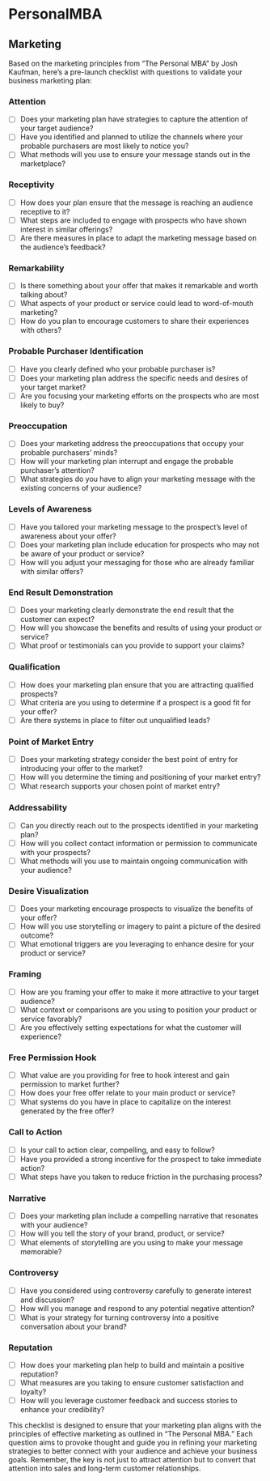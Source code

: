 # PersonalMBA


## Marketing
Based on the marketing principles from “The Personal MBA” by Josh Kaufman, here’s a pre-launch checklist with questions to validate your business marketing plan:

### Attention
- [ ] Does your marketing plan have strategies to capture the attention of your target audience?
- [ ] Have you identified and planned to utilize the channels where your probable purchasers are most likely to notice you?
- [ ] What methods will you use to ensure your message stands out in the marketplace?
### Receptivity
- [ ] How does your plan ensure that the message is reaching an audience receptive to it?
- [ ] What steps are included to engage with prospects who have shown interest in similar offerings?
- [ ] Are there measures in place to adapt the marketing message based on the audience’s feedback?

### Remarkability
- [ ] Is there something about your offer that makes it remarkable and worth talking about?
- [ ] What aspects of your product or service could lead to word-of-mouth marketing?
- [ ] How do you plan to encourage customers to share their experiences with others?

### Probable Purchaser Identification
- [ ] Have you clearly defined who your probable purchaser is?
- [ ] Does your marketing plan address the specific needs and desires of your target market?
- [ ] Are you focusing your marketing efforts on the prospects who are most likely to buy?

### Preoccupation
- [ ] Does your marketing address the preoccupations that occupy your probable purchasers’ minds?
- [ ] How will your marketing plan interrupt and engage the probable purchaser’s attention?
- [ ] What strategies do you have to align your marketing message with the existing concerns of your audience?

### Levels of Awareness
- [ ] Have you tailored your marketing message to the prospect’s level of awareness about your offer?
- [ ] Does your marketing plan include education for prospects who may not be aware of your product or service?
- [ ] How will you adjust your messaging for those who are already familiar with similar offers?

### End Result Demonstration
- [ ] Does your marketing clearly demonstrate the end result that the customer can expect?
- [ ] How will you showcase the benefits and results of using your product or service?
- [ ] What proof or testimonials can you provide to support your claims?

### Qualification
- [ ] How does your marketing plan ensure that you are attracting qualified prospects?
- [ ] What criteria are you using to determine if a prospect is a good fit for your offer?
- [ ] Are there systems in place to filter out unqualified leads?

### Point of Market Entry
- [ ] Does your marketing strategy consider the best point of entry for introducing your offer to the market?
- [ ] How will you determine the timing and positioning of your market entry?
- [ ] What research supports your chosen point of market entry?

### Addressability
- [ ] Can you directly reach out to the prospects identified in your marketing plan?
- [ ] How will you collect contact information or permission to communicate with your prospects?
- [ ] What methods will you use to maintain ongoing communication with your audience?

### Desire Visualization
- [ ] Does your marketing encourage prospects to visualize the benefits of your offer?
- [ ] How will you use storytelling or imagery to paint a picture of the desired outcome?
- [ ] What emotional triggers are you leveraging to enhance desire for your product or service?

### Framing
- [ ] How are you framing your offer to make it more attractive to your target audience?
- [ ] What context or comparisons are you using to position your product or service favorably?
- [ ] Are you effectively setting expectations for what the customer will experience?

### Free Permission Hook
- [ ] What value are you providing for free to hook interest and gain permission to market further?
- [ ] How does your free offer relate to your main product or service?
- [ ] What systems do you have in place to capitalize on the interest generated by the free offer?

### Call to Action
- [ ] Is your call to action clear, compelling, and easy to follow?
- [ ] Have you provided a strong incentive for the prospect to take immediate action?
- [ ] What steps have you taken to reduce friction in the purchasing process?

### Narrative
- [ ] Does your marketing plan include a compelling narrative that resonates with your audience?
- [ ] How will you tell the story of your brand, product, or service?
- [ ] What elements of storytelling are you using to make your message memorable?

### Controversy
- [ ] Have you considered using controversy carefully to generate interest and discussion?
- [ ] How will you manage and respond to any potential negative attention?
- [ ] What is your strategy for turning controversy into a positive conversation about your brand?

### Reputation
- [ ] How does your marketing plan help to build and maintain a positive reputation?
- [ ] What measures are you taking to ensure customer satisfaction and loyalty?
- [ ] How will you leverage customer feedback and success stories to enhance your credibility?

This checklist is designed to ensure that your marketing plan aligns with the principles of effective marketing as outlined in “The Personal MBA.” Each question aims to provoke thought and guide you in refining your marketing strategies to better connect with your audience and achieve your business goals. Remember, the key is not just to attract attention but to convert that attention into sales and long-term customer relationships.